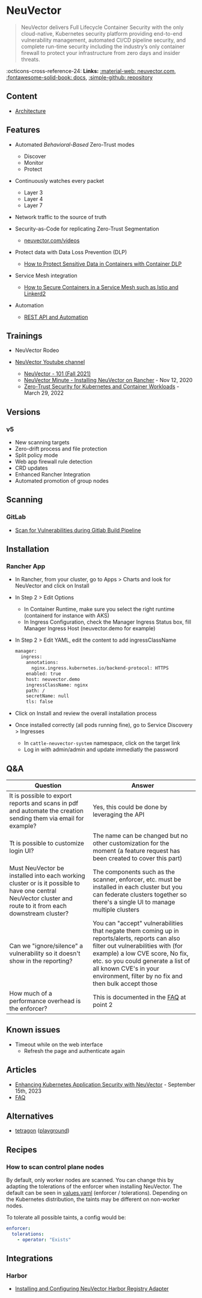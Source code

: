 # NeuVector

> NeuVector delivers Full Lifecycle Container Security with the only cloud-native, Kubernetes security platform providing end-to-end vulnerability management, automated CI/CD pipeline security,
> and complete run-time security including the industry’s only container firewall to protect your infrastructure from zero days and insider threats.

:octicons-cross-reference-24: **Links:**
[:material-web: neuvector.com](https://neuvector.com/),
[:fontawesome-solid-book: docs](https://docs.neuvector.com/),
[:simple-github: repository](https://github.com/neuvector/neuvector)

## Content

* [Architecture](architecture.md)

## Features

* Automated _Behavioral-Based_ Zero-Trust modes
    * Discover
    * Monitor
    * Protect

* Continuously watches every packet
    * Layer 3
    * Layer 4
    * Layer 7

* Network traffic to the source of truth

* Security-as-Code for replicating Zero-Trust Segmentation
    * [neuvector.com/videos](https://neuvector.com/videos/the-neuvector-minute-security-policy-as-code/)

* Protect data with Data Loss Prevention (DLP)
    * [How to Protect Sensitive Data in Containers with Container DLP](https://blog.neuvector.com/article/protect-sensitive-data-with-container-dlp)

* Service Mesh integration
    * [How to Secure Containers in a Service Mesh such as Istio and Linkerd2](https://neuvector.com/videos/secure-containers-in-service-mesh-istio/)

* Automation
    * [REST API and Automation](https://open-docs.neuvector.com/automation/automation)

## Trainings

* NeuVector Rodeo

* [NeuVector Youtube channel](https://www.youtube.com/channel/UCpAoVOdUS0i7T92cszeRVoQ)
    * [NeuVector - 101 (Fall 2021)](https://www.youtube.com/watch?v=9ihaBr_QGzQ)
    * [NeuVector Minute - Installing NeuVector on Rancher](https://www.youtube.com/watch?v=cc8nA7nxuDc) - Nov 12, 2020
    * [Zero-Trust Security for Kubernetes and Container Workloads](https://www.youtube.com/watch?v=SzNbJ7W3Mik) - March 29, 2022

## Versions

### v5

* New scanning targets
* Zero-drift process and file protection
* Split policy mode
* Web app firewall rule detection
* CRD updates
* Enhanced Rancher Integration
* Automated promotion of group nodes

## Scanning

### GitLab

* [Scan for Vulnerabilities during Gitlab Build Pipeline](https://docs.neuvector.com/scanning/build/gitlab)

## Installation

### Rancher App

* In Rancher, from your cluster, go to Apps > Charts and look for NeuVector and click on Install
* In Step 2 > Edit Options
    * In Container Runtime, make sure you select the right runtime (containerd for instance with AKS)
    * In Ingress Configuration, check the Manager Ingress Status box, fill Manager Ingress Host (neuvector.demo for example)
* In Step 2 > Edit YAML, edit the content to add ingressClassName

  ```bash
  manager:
    ingress:
      annotations:
        nginx.ingress.kubernetes.io/backend-protocol: HTTPS
      enabled: true
      host: neuvector.demo
      ingressClassName: nginx
      path: /
      secretName: null
      tls: false
  ```

* Click on Install and review the overall installation process
* Once installed correctly (all pods running fine), go to Service Discovery > Ingresses
    * In `cattle-neuvector-system` namespace, click on the target link
    * Log in with admin/admin and update immediatly the password

## Q&A

Question | Answer
-------- | ------
It is possible to export reports and scans in pdf and automate the creation sending them via email for example? | Yes, this could be done by leveraging the API
Tt is possible to customize login UI? | The name can be changed but no other customization for the moment (a feature request has been created to cover this part)
Must NeuVector be installed into each working cluster or is it possible to have one central NeuVector cluster and route to it from each downstream cluster? | The components such as the scanner, enforcer, etc. must be installed in each cluster but you can federate clusters together so there's a single UI to manage multiple clusters
Can we "ignore/silence" a vulnerability so it doesn't show in the reporting? | You can "accept" vulnerabilities that negate them coming up in reports/alerts, reports can also filter out vulnerabilities with (for example) a low CVE score, No fix, etc. so you could generate a list of all known CVE's in your environment, filter by no fix and then bulk accept those
How much of a performance overhead is the enforcer? | This is documented in the [FAQ](https://neuvector.com/wp-content/uploads/2019/05/NeuVector-Customer-FAQ.pdf) at point 2

## Known issues

* Timeout while on the web interface
    * Refresh the page and authenticate again

## Articles

* [Enhancing Kubernetes Application Security with NeuVector](https://www.infracloud.io/blogs/secure-container-images-using-neuvector/) - September 15th, 2023
* [FAQ](https://neuvector.com/wp-content/uploads/2019/05/NeuVector-Customer-FAQ.pdf)

## Alternatives

* [tetragon](https://tetragon.io/) ([playground](https://labs.iximiuz.com/playgrounds/tetragon))

## Recipes

### How to scan control plane nodes

By default, only worker nodes are scanned. You can change this by adapting the tolerations of the enforcer when installing NeuVector.
The default can be seen in [values.yaml](https://github.com/neuvector/neuvector-helm/blob/master/charts/core/values.yaml) (enforcer / tolerations).
Depending on the Kubernetes distribution, the taints may be different on non-worker nodes.

To tolerate all possible taints, a config would be:

```yaml
enforcer:
  tolerations:
    - operator: "Exists"
```

## Integrations

### Harbor

* [Installing and Configuring NeuVector Harbor Registry Adapter](https://github.com/rancher/barn/blob/main/Walkthroughs/NeuVector/Harbor%20Adapter%20Configuration/README.md)
